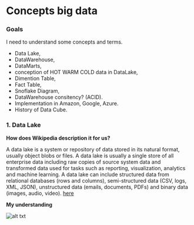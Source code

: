 # Concepts big data 

### Goals

I need to understand some concepts and terms.
- Data Lake, 
- DataWarehouse, 
- DataMarts, 
- conception of HOT WARM COLD data in DataLake, 
- Dimention Table, 
- Fact Table, 
- Snoflake Diagram, 
- DataWarehouse consitency? (ACID). 
- Implementation in Amazon, Google, Azure. 
- History of Data Cube.


### 1. Data Lake

**How does Wikipedia description it for us?**

A data lake is a system or repository of data stored in its natural format, usually object blobs or files. A data lake is usually a single store of all enterprise data including raw copies of source system data and transformed data used for tasks such as reporting, visualization, analytics and machine learning. A data lake can include structured data from relational databases (rows and columns), semi-structured data (CSV, logs, XML, JSON), unstructured data (emails, documents, PDFs) and binary data (images, audio, video). [here](https://en.wikipedia.org/wiki/Data_lake)

**My understanding**

![alt txt](https://dzone.com/storage/temp/5066752-screen-shot-2017-04-24-at-111511-am.png)



